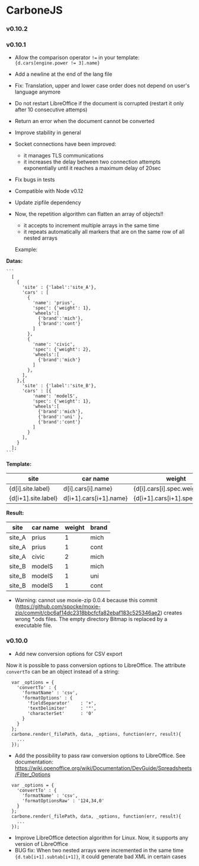 # CarboneJS

### v0.10.2

### v0.10.1

  - Allow the comparison operator `!=` in your template: `{d.cars[engine.power != 3].name}`
  - Add a newline at the end of the lang file
  - Fix: Translation, upper and lower case order does not depend on user's language anymore
  - Do not restart LibreOffice if the document is corrupted (restart it only after 10 consecutive attemps)
  - Return an error when the document cannot be converted
  - Improve stability in general
  - Socket connections have been improved:
    + it manages TLS communications
    + it increases the delay between two connection attempts exponentially until it reaches a maximum delay of 20sec
  - Fix bugs in tests
  - Compatible with Node v0.12
  - Update zipfile dependency
  - Now, the repetition algorithm can flatten an array of objects!! 
    + it accepts to increment multiple arrays in the same time
    + it repeats automatically all markers that are on the same row of all nested arrays
    
    Example: 

  **Datas:**

    ```
      [
        {
          'site' : {'label':'site_A'},
          'cars' : [ 
            { 
              'name': 'prius', 
              'spec': {'weight': 1},
              'wheels':[
                {'brand':'mich'},
                {'brand':'cont'}
              ]
            }, 
            { 
              'name': 'civic', 
              'spec': {'weight': 2},
              'wheels':[
                {'brand':'mich'}
              ]
            },
          ],
        },{
          'site' : {'label':'site_B'},
          'cars' : [{ 
              'name': 'modelS', 
              'spec': {'weight': 1},
              'wheels':[
                {'brand':'mich'},
                {'brand':'uni' },
                {'brand':'cont'}
              ]
            }
          ],
        }
      ];
    ```

  **Template:**

  | site                | car name               | weight                         | brand                                |
  | ------------------- | ---------------------- | ------------------------------ | ------------------------------------ |
  | {d[i].site.label}   | d[i].cars[i].name}     | {d[i].cars[i].spec.weight}     | {d[i].cars[i].wheels[i].brand}       |
  | {d[i+1].site.label} | d[i+1].cars[i+1].name} | {d[i+1].cars[i+1].spec.weight} | {d[i+1].cars[i+1].wheels[i+1].brand} |


  **Result:**

  | site                | car name               | weight                         | brand                                |
  | ------------------- | ---------------------- | ------------------------------ | ------------------------------------ |
  | site_A              | prius                  | 1                              |  mich                                |
  | site_A              | prius                  | 1                              |  cont                                |
  | site_A              | civic                  | 2                              |  mich                                |
  | site_B              | modelS                 | 1                              |  mich                                |
  | site_B              | modelS                 | 1                              |  uni                                 |
  | site_B              | modelS                 | 1                              |  cont                                |


  - Warning: cannot use moxie-zip 0.0.4 because this commit (https://github.com/spocke/moxie-zip/commit/cbc6af14dc2318bbcfcfa82ebaf183c525346ae2) creates wrong *.ods files. The empty directory Bitmap is replaced by a executable file.

### v0.10.0

  - Add new conversion options for CSV export 

  Now it is possible to pass conversion options to LibreOffice. The attribute `convertTo` can be an object instead of a string:

  ```
    var _options = {
      'convertTo' : {
        'formatName' : 'csv',
        'formatOptions' : {
          'fieldSeparator'    : '+',
          'textDelimiter'     : '"',
          'characterSet'      : '0'
        }
      }
    };
    carbone.render(_filePath, data, _options, function(err, result){
      ...
    });
  ```

  - Add the possibility to pass raw conversion options to LibreOffice. See documentation: https://wiki.openoffice.org/wiki/Documentation/DevGuide/Spreadsheets/Filter_Options

  ```
    var _options = {
      'convertTo' : {
        'formatName' : 'csv',
        'formatOptionsRaw' : '124,34,0' 
      }
    };
    carbone.render(_filePath, data, _options, function(err, result){
      ...
    });
  ```

  - Improve LibreOffice detection algorithm for Linux. Now, it supports any version of LibreOffice
  - BUG fix: When two nested arrays were incremented in the same time `{d.tab[i+1].subtab[i+1]}`, it could generate bad XML in certain cases

